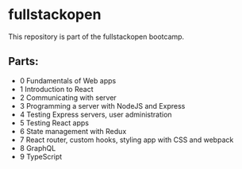 # fullstackopen

This repository is part of the fullstackopen bootcamp.

## Parts:
- 0 Fundamentals of Web apps
- 1 Introduction to React
- 2 Communicating with server
- 3 Programming a server with NodeJS and Express
- 4 Testing Express servers, user administration
- 5 Testing React apps
- 6 State management with Redux
- 7 React router, custom hooks, styling app with CSS and webpack
- 8 GraphQL
- 9 TypeScript
